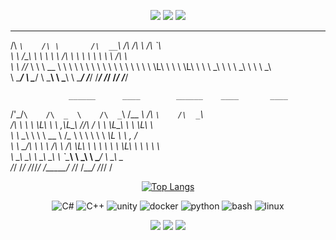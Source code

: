 
<div align="center">
<figure class="thrid"> 
  <img src="https://github.com/user-attachments/assets/a2e75f74-e5cb-42bd-965a-4c203a661445"></a>  
  <img src="https://github.com/user-attachments/assets/a2e75f74-e5cb-42bd-965a-4c203a661445"></a>  
  <img src="https://github.com/user-attachments/assets/a2e75f74-e5cb-42bd-965a-4c203a661445"></a>
</figure>
</div>

 ____       __         _____       __  __      ____      
/\  _`\    /\ \       /\  __`\    /\ \/\ \    /\  _`\    
\ \ \/\_\  \ \ \      \ \ \/\ \   \ \ \ \ \   \ \ \/\ \  
 \ \ \/_/_  \ \ \  __  \ \ \ \ \   \ \ \ \ \   \ \ \ \ \ 
  \ \ \L\ \  \ \ \L\ \  \ \ \_\ \   \ \ \_\ \   \ \ \_\ \
   \ \____/   \ \____/   \ \_____\   \ \_____\   \ \____/
    \/___/     \/___/     \/_____/    \/_____/    \/___/ 

                 ______      ____        ______    ____       ____       
 /'\_/`\    /\  _  \    /\  _`\     /\__  _\  /\  _`\    /\  _`\     
/\      \   \ \ \L\ \   \ \,\L\_\   \/_/\ \/  \ \ \L\_\  \ \ \L\ \   
\ \ \__\ \   \ \  __ \   \/_\__ \      \ \ \   \ \  _\L   \ \ ,  /   
 \ \ \_/\ \   \ \ \/\ \    /\ \L\ \     \ \ \   \ \ \L\ \  \ \ \\ \  
  \ \_\\ \_\   \ \_\ \_\   \ `\____\     \ \_\   \ \____/   \ \_\ \_\
   \/_/ \/_/    \/_/\/_/    \/_____/      \/_/    \/___/     \/_/\/ /

<div align="center">
  
  [![Top Langs](https://github-readme-stats.vercel.app/api/top-langs/?username=truemanburbank&layout=compact&langs_count=3)](https://github.com/anuraghazra/github-readme-stats)

  ![C#](https://img.shields.io/badge/C%23-239120?style=for-the-badge&logo=csharp&logoColor=white)
  ![C++](https://img.shields.io/badge/C%2B%2B-00599C?style=for-the-badge&logo=c%2B%2B&logoColor=white)
  ![unity](https://img.shields.io/badge/Unity-100000?style=for-the-badge&logo=unity&logoColor=white)
  ![docker](https://img.shields.io/badge/Docker-2496ED?style=for-the-badge&logo=docker&logoColor=white)
  ![python](https://img.shields.io/badge/Python-3776AB?style=for-the-badge&logo=python&logoColor=white)
  ![bash](https://img.shields.io/badge/Bash-4EAA25?style=for-the-badge&logo=gnubash&logoColor=white)
  ![linux](https://img.shields.io/badge/Linux-FCC624?style=for-the-badge&logo=linux&logoColor=white)
</div>


<div align="center">
<figure class="thrid"> 
  <img src="https://github.com/user-attachments/assets/a2e75f74-e5cb-42bd-965a-4c203a661445"></a>  
  <img src="https://github.com/user-attachments/assets/a2e75f74-e5cb-42bd-965a-4c203a661445"></a>  
  <img src="https://github.com/user-attachments/assets/a2e75f74-e5cb-42bd-965a-4c203a661445"></a>
</figure>
</div>
